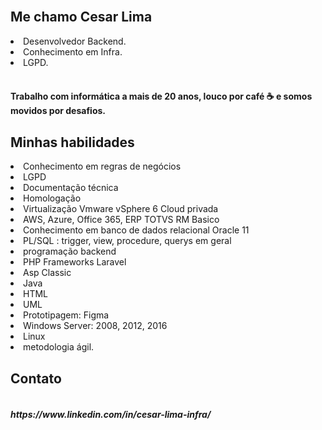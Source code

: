 <h2 align="left">
<br>Me chamo Cesar Lima
</h2>

<li>Desenvolvedor Backend.</li>
<li>Conhecimento em Infra.</li>
<li>LGPD.</li>

<h4 align="left">
<br>Trabalho com informática a mais de 20 anos, louco por café ☕ e somos movidos por desafios.
</h4>
  
 ## Minhas habilidades  

<li>Conhecimento em regras de negócios</li>
<li>LGPD</li>
<li>Documentação técnica</li>
<li>Homologação</li>
<li>Virtualização Vmware vSphere 6 Cloud privada</li>
<li>AWS, Azure, Office 365, ERP TOTVS RM Basico</li>
<li>Conhecimento em banco de dados relacional Oracle 11</li>
<li>PL/SQL : trigger, view, procedure, querys em geral</li>
<li>programação backend</li>
<li>PHP Frameworks Laravel</li>
<li>Asp Classic</li>
<li>Java</li>
<li>HTML</li>
<li>UML</li>
<li>Prototipagem: Figma</li>
<li>Windows Server: 2008, 2012, 2016</li>
<li>Linux</li>
<li>metodologia ágil.
  
 ## Contato
<h5 align="left">
<br> https://www.linkedin.com/in/cesar-lima-infra/
</h5>
